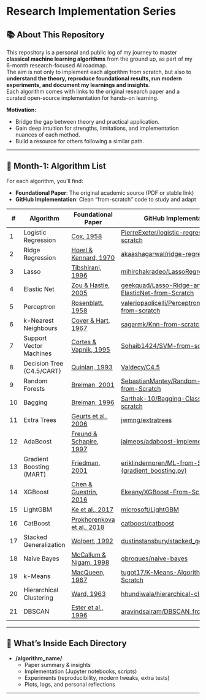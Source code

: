 # Research Implementation Series

## 📚 About This Repository

This repository is a personal and public log of my journey to master **classical machine learning algorithms** from the ground up, as part of my 6-month research-focused AI roadmap.  
The aim is not only to implement each algorithm from scratch, but also to **understand the theory, reproduce foundational results, run modern experiments, and document my learnings and insights**.  
Each algorithm comes with links to the original research paper and a curated open-source implementation for hands-on learning.

**Motivation:**  
- Bridge the gap between theory and practical application.
- Gain deep intuition for strengths, limitations, and implementation nuances of each method.
- Build a resource for others following a similar path.

---

## 📆 Month-1: Algorithm List

For each algorithm, you’ll find:
- **Foundational Paper**: The original academic source (PDF or stable link)
- **GitHub Implementation**: Clean “from-scratch” code to study and adapt

| #  | Algorithm                 | Foundational Paper                                                                                                                  | GitHub Implementation                                                                                    |
|----|---------------------------|------------------------------------------------------------------------------------------------------------------------------------|---------------------------------------------------------------------------------------------------------|
| 1  | Logistic Regression       | [Cox, 1958](https://www.jstor.org/stable/2983890)                                                                                  | [PierreExeter/logistic-regression-from-scratch](https://github.com/PierreExeter/logistic-regression-from-scratch)       |
| 2  | Ridge Regression          | [Hoerl & Kennard, 1970](https://homepages.math.uic.edu/~lreyzin/papers/ridge.pdf)                                                  | [akaashagarwal/ridge-regression](https://github.com/akaashagarwal/ridge-regression)                     |
| 3  | Lasso                     | [Tibshirani, 1996](https://web.stanford.edu/~hastie/Papers/lars.pdf)                                                               | [mihirchakradeo/LassoRegression](https://github.com/mihirchakradeo/LassoRegression)                     |
| 4  | Elastic Net               | [Zou & Hastie, 2005](https://hastie.su.domains/Papers/ElasticNet.pdf)                                                              | [geekquad/Lasso-Ridge-and-ElasticNet-from-Scratch](https://github.com/geekquad/Lasso-Ridge-and-ElasticNet-from-Scratch) |
| 5  | Perceptron                | [Rosenblatt, 1958](https://homes.cs.washington.edu/~pedrod/560A16/papers/perceptron.pdf)                                           | [valeriopaolicelli/Perceptron-algorithm-from-scratch](https://github.com/valeriopaolicelli/Perceptron-algorithm-from-scratch)  |
| 6  | k-Nearest Neighbours      | [Cover & Hart, 1967](https://isl.stanford.edu/~cover/papers/neighb.pdf)                                                            | [sagarmk/Knn-from-scratch](https://github.com/sagarmk/Knn-from-scratch)                                |
| 7  | Support Vector Machines   | [Cortes & Vapnik, 1995](https://www.csie.ntu.edu.tw/~cjlin/courses/libsvm/cortes_vapnik95.pdf)                                     | [Sohaib1424/SVM-from-scratch](https://github.com/Sohaib1424/SVM-from-scratch)                          |
| 8  | Decision Tree (C4.5/CART) | [Quinlan, 1993](https://cs.toronto.edu/~quinlan/c4.5.pdf)                                                                          | [Valdecy/C4.5](https://github.com/Valdecy/C4.5)                                                        |
| 9  | Random Forests            | [Breiman, 2001](https://www.stat.berkeley.edu/~breiman/randomforest2001.pdf)                                                       | [SebastianMantey/Random-Forest-from-Scratch](https://github.com/SebastianMantey/Random-Forest-from-Scratch)    |
| 10 | Bagging                   | [Breiman, 1996](https://www.stat.berkeley.edu/~breiman/bagging.pdf)                                                                | [Sarthak-10/Bagging-Classifier-from-scratch](https://github.com/Sarthak-10/Bagging-Classifier-from-scratch)   |
| 11 | Extra Trees               | [Geurts et al., 2006](https://cs.nyu.edu/~bengio/classify/raw_data/extra_trees.pdf)                                                | [jwmng/extratrees](https://github.com/jwmng/extratrees)                                                |
| 12 | AdaBoost                  | [Freund & Schapire, 1997](https://cseweb.ucsd.edu/~yfreund/papers/boosting.pdf)                                                    | [jaimeps/adaboost-implementation](https://github.com/jaimeps/adaboost-implementation)                  |
| 13 | Gradient Boosting (MART)  | [Friedman, 2001](https://statweb.stanford.edu/~jhf/ftp/trebst.pdf)                                                                 | [eriklindernoren/ML-from-Scratch (gradient_boosting.py)](https://github.com/eriklindernoren/ML-from-Scratch/blob/master/mlfromscratch/supervised/gradient_boosting.py) |
| 14 | XGBoost                   | [Chen & Guestrin, 2016](https://arxiv.org/pdf/1603.02754.pdf)                                                                      | [Ekeany/XGBoost-From-Scratch](https://github.com/Ekeany/XGBoost-From-Scratch)                          |
| 15 | LightGBM                  | [Ke et al., 2017](https://arxiv.org/pdf/1712.01012.pdf)                                                                            | [microsoft/LightGBM](https://github.com/microsoft/LightGBM)                                             |
| 16 | CatBoost                  | [Prokhorenkova et al., 2018](https://arxiv.org/pdf/1706.09516.pdf)                                                                 | [catboost/catboost](https://github.com/catboost/catboost)                                               |
| 17 | Stacked Generalization    | [Wolpert, 1992](https://citeseerx.ist.psu.edu/doc_view/10.1.1.32.1900)                                                             | [dustinstansbury/stacked_generalization](https://github.com/dustinstansbury/stacked_generalization)     |
| 18 | Naive Bayes               | [McCallum & Nigam, 1998](https://www.cs.cmu.edu/~knigam/papers/multinomial-aaaiws98.pdf)                                            | [gbroques/naive-bayes](https://github.com/gbroques/naive-bayes)                                        |
| 19 | k-Means                   | [MacQueen, 1967](https://people.eecs.berkeley.edu/~jordan/kmeans.pdf)                                                              | [tugot17/K-Means-Algorithm-From-Scratch](https://github.com/tugot17/K-Means-Algorithm-From-Scratch)    |
| 20 | Hierarchical Clustering   | [Ward, 1963](https://web.as.uky.edu/statistics/users/pbreheny/701/F17/notes/10-05.pdf)                                             | [hhundiwala/hierarchical-clustering](https://github.com/hhundiwala/hierarchical-clustering)             |
| 21 | DBSCAN                    | [Ester et al., 1996](https://www.aaai.org/Papers/KDD/1996/KDD96-037.pdf)                                                           | [aravindsairam/DBSCAN_from_-scratch](https://github.com/aravindsairam/DBSCAN_from_-scratch)             |

---

## 📝 What’s Inside Each Directory

- **/algorithm_name/**  
  - Paper summary & insights  
  - Implementation (Jupyter notebooks, scripts)  
  - Experiments (reproducibility, modern tweaks, extra tests)
  - Plots, logs, and personal reflections

---

